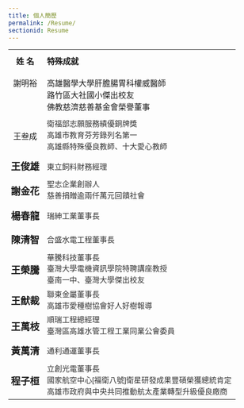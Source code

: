 ```yaml
---
title: 個人簡歷
permalink: /Resume/
sectionid: Resume
---
```

<table style="width: 100%; max-width: 600px; font-family: '微軟正黑體', Arial, sans-serif; border-collapse: collapse; border: none;">
  <tbody>
    <tr>
      <th style="text-align: center; padding: 10px; border: none;">姓   名</th>
      <th style="text-align: left; padding: 10px; border: none;">特殊成就</th>
    </tr>
    <tr>
      <td style="text-align:center; vertical-align: top; padding: 10px; border: none;">謝明裕</td>
      <td style="padding: 10px; border: none;">
        高雄醫學大學肝膽腸胃科權威醫師<br>
        路竹區大社國小傑出校友<br>
        佛教慈濟慈善基金會榮譽董事
      </td>
    <tr>
      <td style="text-align: center; vertical-align: middle; padding: 10px 0; border: none;">
        王叁成
      </td>
      <td style="vertical-align: middle; font-size: 0.95em; color: #333; line-height: 1.5; border: none; padding-left: 10px;">
        衛福部志願服務績優銅牌獎<br>
        高雄市教育芬芳錄列名第一<br>
        高雄縣特殊優良教師、十大愛心教師
      </td>
    </tr>
    <tr>
      <td style="text-align: center; vertical-align: middle; font-weight: 600; font-size: 1.2em; padding: 10px 0; border: none;">
        王俊雄
      </td>
      <td style="vertical-align: middle; font-size: 0.95em; color: #333; border: none; padding-left: 10px;">
        東立飼料財務經理
      </td>
    </tr>
    <tr>
      <td style="text-align: center; vertical-align: middle; font-weight: 600; font-size: 1.2em; padding: 10px 0; border: none;">
        謝金花
      </td>
      <td style="vertical-align: middle; font-size: 0.95em; color: #333; line-height: 1.5; border: none; padding-left: 10px;">
        聖志企業創辦人<br>
        慈善捐贈逾兩仟萬元回饋社會
      </td>
    </tr>
    <tr>
      <td style="text-align: center; vertical-align: middle; font-weight: 600; font-size: 1.2em; padding: 10px 0; border: none;">
        楊春龍
      </td>
      <td style="vertical-align: middle; font-size: 0.95em; color: #333; border: none; padding-left: 10px;">
        瑞紳工業董事長
      </td>
    </tr>
    <tr>
      <td style="text-align: center; vertical-align: middle; font-weight: 600; font-size: 1.2em; padding: 10px 0; border: none;">
        陳清智
      </td>
      <td style="vertical-align: middle; font-size: 0.95em; color: #333; border: none; padding-left: 10px;">
        合盛水電工程董事長
      </td>
    </tr>
    <tr>
      <td style="text-align: center; vertical-align: middle; font-weight: 600; font-size: 1.2em; padding: 10px 0; border: none;">
        王榮騰
      </td>
      <td style="vertical-align: middle; font-size: 0.95em; color: #333; line-height: 1.5; border: none; padding-left: 10px;">
        華騰科技董事長<br>
        臺灣大學電機資訊學院特聘講座教授<br>
        臺南一中、臺灣大學傑出校友
      </td>
    </tr>
    <tr>
      <td style="text-align: center; vertical-align: middle; font-weight: 600; font-size: 1.2em; padding: 10px 0; border: none;">
        王猷裁
      </td>
      <td style="vertical-align: middle; font-size: 0.95em; color: #333; line-height: 1.5; border: none; padding-left: 10px;">
        聯東金屬董事長<br>
        高雄市愛種樹協會好人好樹報導
      </td>
    </tr>
    <tr>
      <td style="text-align: center; vertical-align: middle; font-weight: 600; font-size: 1.2em; padding: 10px 0; border: none;">
        王萬枝
      </td>
      <td style="vertical-align: middle; font-size: 0.95em; color: #333; line-height: 1.5; border: none; padding-left: 10px;">
        順瑞工程總經理<br>
        臺灣區高雄水管工程工業同業公會委員
      </td>
    </tr>
    <tr>
      <td style="text-align: center; vertical-align: middle; font-weight: 600; font-size: 1.2em; padding: 10px 0; border: none;">
        黃萬清
      </td>
      <td style="vertical-align: middle; font-size: 0.95em; color: #333; border: none; padding-left: 10px;">
        通利通運董事長
      </td>
    </tr>
    <tr>
      <td style="text-align: center; vertical-align: middle; font-weight: 600; font-size: 1.2em; padding: 10px 0; border: none;">
        程子桓
      </td>
      <td style="vertical-align: middle; font-size: 0.95em; color: #333; line-height: 1.5; border: none; padding-left: 10px;">
        立創光電董事長<br>
        國家航空中心[福衛八號]衛星研發成果豐碩榮獲總統肯定<br>
        高雄市政府與中央共同推動航太產業轉型升級優良廠商
      </td>
    </tr>
  </tbody>
</table>

